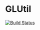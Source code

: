 # GLUtil

[![Build Status](https://travis-ci.org/SimonDanisch/GLUtil.jl.png)](https://travis-ci.org/SimonDanisch/GLUtil.jl)
